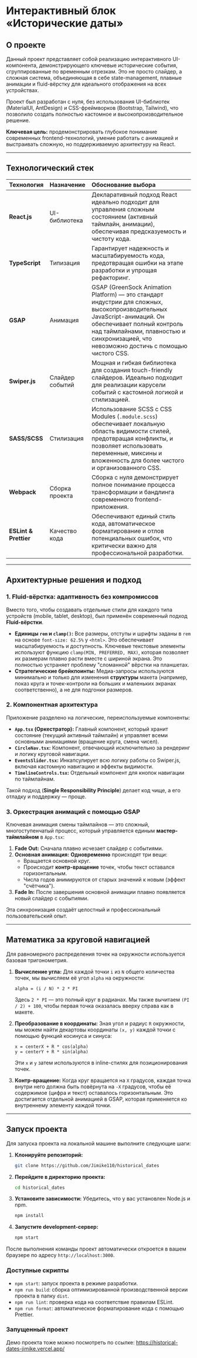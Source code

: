 # Интерактивный блок «Исторические даты»

## О проекте

Данный проект представляет собой реализацию интерактивного UI-компонента, демонстрирующего ключевые исторические события, сгруппированные по временным отрезкам. Это не просто слайдер, а сложная система, объединяющая в себе state-management, плавные анимации и fluid-вёрстку для идеального отображения на всех устройствах.

Проект был разработан с нуля, без использования UI-библиотек (MaterialUI, AntDesign) и CSS-фреймворков (Bootstrap, Tailwind), что позволило создать полностью кастомное и высокопроизводительное решение.

**Ключевая цель:** продемонстрировать глубокое понимание современных frontend-технологий, умение работать с анимацией и выстраивать сложную, но поддерживаемую архитектуру на React.

---

## Технологический стек

| Технология | Назначение | Обоснование выбора |
| :--- | :--- | :--- |
| **React.js** | UI-библиотека | Декларативный подход React идеально подходит для управления сложным состоянием (активный таймлайн, анимации), обеспечивая предсказуемость и чистоту кода. |
| **TypeScript** | Типизация | Гарантирует надежность и масштабируемость кода, предотвращая ошибки на этапе разработки и упрощая рефакторинг. |
| **GSAP** | Анимация | GSAP (GreenSock Animation Platform) — это стандарт индустрии для сложных, высокопроизводительных JavaScript-анимаций. Он обеспечивает полный контроль над таймлайнами, плавностью и синхронизацией, что невозможно достичь с помощью чистого CSS. |
| **Swiper.js** | Слайдер событий | Мощная и гибкая библиотека для создания touch-friendly слайдеров. Идеально подходит для реализации карусели событий с кастомной логикой и стилизацией. |
| **SASS/SCSS** | Стилизация | Использование SCSS с CSS Modules (`.module.scss`) обеспечивает локальную область видимости стилей, предотвращая конфликты, и позволяет использовать переменные, миксины и вложенность для более чистого и организованного CSS. |
| **Webpack** | Сборка проекта | Сборка с нуля демонстрирует полное понимание процесса трансформации и бандлинга современного frontend-приложения. |
| **ESLint & Prettier** | Качество кода | Обеспечивают единый стиль кода, автоматическое форматирование и отлов потенциальных ошибок, что критически важно для профессиональной разработки. |

---

## Архитектурные решения и подход

### 1. Fluid-вёрстка: адаптивность без компромиссов

Вместо того, чтобы создавать отдельные стили для каждого типа устройств (mobile, tablet, desktop), был применён современный подход **Fluid-вёрстки**.

- **Единицы `rem` и `clamp()`:** Все размеры, отступы и шрифты заданы в `rem` на основе `font-size: 62.5%` у `<html>`. Это обеспечивает масштабируемость и доступность. Ключевые текстовые элементы используют функцию `clamp(MIN, PREFERRED, MAX)`, которая позволяет их размерам плавно расти вместе с шириной экрана. Это полностью устраняет проблему "сломанной" вёрстки на планшетах.
- **Стратегические брейкпоинты:** Медиа-запросы используются минимально и только для изменения **структуры** макета (например, показ круга и точек-контроли на больших и маленьких экранах соответственно), а не для подгонки размеров.

### 2. Компонентная архитектура

Приложение разделено на логические, переиспользуемые компоненты:

- **`App.tsx` (Оркестратор):** Главный компонент, который хранит состояние (текущий активный таймлайн) и управляет всеми основными анимациями (вращение круга, смена чисел).
- **`CircleNav.tsx`:** Компонент, отвечающий исключительно за рендеринг и логику круговой навигации.
- **`EventsSlider.tsx`:** Инкапсулирует всю логику работы со Swiper.js, включая кастомную навигацию и эффекты видимости.
- **`TimelineControls.tsx`:** Отдельный компонент для кнопок навигации по таймлайнам.

Такой подход (**Single Responsibility Principle**) делает код чище, а его отладку и поддержку — проще.

### 3. Оркестрация анимаций с помощью GSAP

Ключевая анимация смены таймлайнов — это сложный, многоступенчатый процесс, который управляется единым **мастер-таймлайном** в `App.tsx`:

1.  **Fade Out:** Сначала плавно исчезает слайдер с событиями.
2.  **Основная анимация:** **Одновременно** происходят три вещи:
    -   Вращается основной круг.
    -   Происходит **контр-вращение** точек, чтобы текст оставался горизонтальным.
    -   Числа годов анимируются от старых значений к новым (эффект "счётчика").
3.  **Fade In:** После завершения основной анимации плавно появляется новый слайдер с событиями.

Эта синхронизация создаёт целостный и профессиональный пользовательский опыт.

---

## Математика за круговой навигацией

Для равномерного распределения точек на окружности используется базовая тригонометрия.

1.  **Вычисление угла:** Для каждой точки `i` из `N` общего количества точек, мы вычисляем её угол `alpha` на окружности:
    ```
    alpha = (i / N) * 2 * PI
    ```
    Здесь `2 * PI` — это полный круг в радианах. Мы также вычитаем `(PI / 2) + 100`, чтобы первая точка оказалась вверху справа как в макете.

2.  **Преобразование в координаты:** Зная угол и радиус `R` окружности, мы можем найти декартовы координаты `(x, y)` каждой точки с помощью функций косинуса и синуса:
    ```
    x = centerX + R * cos(alpha)
    y = centerY + R * sin(alpha)
    ```
    Эти `x` и `y` затем используются в inline-стилях для позиционирования точек.

3.  **Контр-вращение:** Когда круг вращается на `X` градусов, каждая точка внутри него должна быть повёрнута на `-X` градусов, чтобы её содержимое (цифра и текст) оставалось горизонтальным. Это достигается отдельной анимацией в GSAP, которая применяется ко внутреннему элементу каждой точки.

---

## Запуск проекта

Для запуска проекта на локальной машине выполните следующие шаги:

1.  **Клонируйте репозиторий:**
    ```bash
    git clone https://github.com/Jimike110/historical_dates
    ```

2.  **Перейдите в директорию проекта:**
    ```bash
    cd historical_dates
    ```

3.  **Установите зависимости:**
    Убедитесь, что у вас установлен Node.js и npm.
    ```bash
    npm install
    ```

4.  **Запустите development-сервер:**
    ```bash
    npm start
    ```

После выполнения команды проект автоматически откроется в вашем браузере по адресу `http://localhost:3000`.

### Доступные скрипты

-   `npm start`: запуск проекта в режиме разработки.
-   `npm run build`: сборка оптимизированной производственной версии проекта в папку `dist`.
-   `npm run lint`: проверка кода на соответствие правилам ESLint.
-   `npm run format`: автоматическое форматирование кода с помощью Prettier.

### Запущенный проект

Демо проекта тоже можно посмотреть по ссылке: https://historical-dates-jimike.vercel.app/